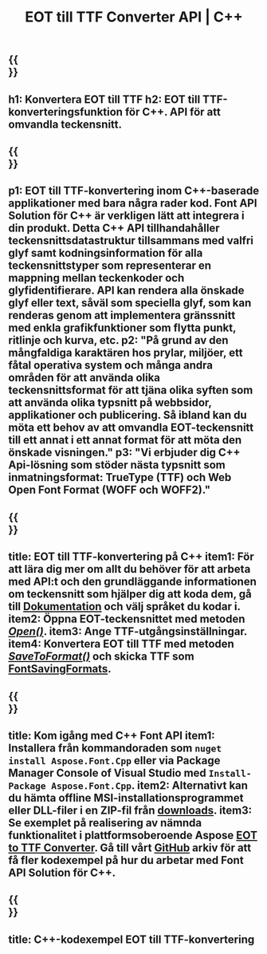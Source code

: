 ﻿---
translation: true
template: /_templates/conversion-child-cpp.md
title: EOT till TTF Converter API | C++
description: Konvertera EOT till TTF-teckensnitt med detta C++ API. Konverteringsfunktionen fungerar på Windows och Linux, och i alla utvecklingsmiljöer som stöder C++.
metakeywords: c++ EOT till TTF, EOT till TTF lösningar c++, EOT till TTF font conerter cpp
url: /cpp/conversion/eot-to-ttf/
family: font
platformtag: cpp
feature: conversion
informat: EOT
outformat: TTF
faq: faqchild
otherformats: WOFF WOFF2
---

{{<section banner>}}
---
h1: Konvertera EOT till TTF
h2: EOT till TTF-konverteringsfunktion för C++. API för att omvandla teckensnitt.
---

{{<section overview>}}
---
p1: EOT till TTF-konvertering inom С++-baserade applikationer med bara några rader kod. Font API Solution för С++ är verkligen lätt att integrera i din produkt. Detta C++ API tillhandahåller teckensnittsdatastruktur tillsammans med valfri glyf samt kodningsinformation för alla teckensnittstyper som representerar en mappning mellan teckenkoder och glyfidentifierare. API kan rendera alla önskade glyf eller text, såväl som speciella glyf, som kan renderas genom att implementera gränssnitt med enkla grafikfunktioner som flytta punkt, ritlinje och kurva, etc.
p2: "På grund av den mångfaldiga karaktären hos prylar, miljöer, ett fåtal operativa system och många andra områden för att använda olika teckensnittsformat för att tjäna olika syften som att använda olika typsnitt på webbsidor, applikationer och publicering. Så ibland kan du möta ett behov av att omvandla EOT-teckensnitt till ett annat i ett annat format för att möta den önskade visningen."
p3: "Vi erbjuder dig С++ Api-lösning som stöder nästa typsnitt som inmatningsformat: TrueType (TTF) och Web Open Font Format (WOFF och WOFF2)."
---

{{<section feature1>}}
---
title: EOT till TTF-konvertering på C++
item1: För att lära dig mer om allt du behöver för att arbeta med API:t och den grundläggande informationen om teckensnitt som hjälper dig att koda dem, gå till [Dokumentation](https://docs.aspose.com/font/) och välj språket du kodar i.
item2: Öppna EOT-teckensnittet med metoden [*Open()*](https://reference.aspose.com/font/cpp/class/aspose.font.font#ac2387bf04ccb5bac51cf37984d4ebf33).
item3: Ange TTF-utgångsinställningar.
item4: Konvertera EOT till TTF med metoden [*SaveToFormat()*](https://reference.aspose.com/font/cpp/class/aspose.font.font#a670ea97404fd72c2e51b0e8c543c8a45) och skicka TTF som [FontSavingFormats](https://reference.aspose.com/font/cpp/namespace/aspose.font#a93d0dcc7c00f5c7027d60e14a5433c74).
---

{{<section feature2>}}
---
title: Kom igång med C++ Font API
item1: Installera från kommandoraden som ```nuget install Aspose.Font.Cpp``` eller via Package Manager Console of Visual Studio med ```Install-Package Aspose.Font.Cpp```.
item2: Alternativt kan du hämta offline MSI-installationsprogrammet eller DLL-filer i en ZIP-fil från [downloads](https://releases.aspose.com/font/cpp/).
item3: Se exemplet på realisering av nämnda funktionalitet i plattformsoberoende Aspose [EOT to TTF Converter](https://products.aspose.app/font/conversion/eot-to-ttf). Gå till vårt [GitHub](https://github.com/aspose-font/Aspose.Font-Documentation/tree/master/cpp-examples) arkiv för att få fler kodexempel på hur du arbetar med Font API Solution för C++.
---

{{<section codeexample>}}
---
title: C++-kodexempel EOT till TTF-konvertering
---